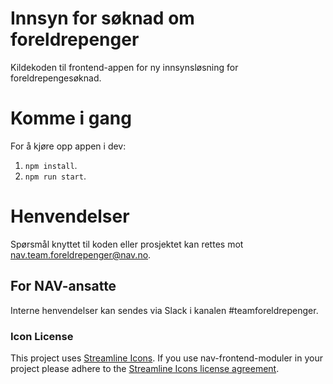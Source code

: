 # Innsyn for søknad om foreldrepenger

Kildekoden til frontend-appen for ny innsynsløsning for
foreldrepengesøknad.

# Komme i gang

For å kjøre opp appen i dev:

1.  `npm install`.
2.  `npm run start`.

# Henvendelser

Spørsmål knyttet til koden eller prosjektet kan rettes mot nav.team.foreldrepenger@nav.no.

## For NAV-ansatte

Interne henvendelser kan sendes via Slack i kanalen #teamforeldrepenger.

### Icon License

This project uses [Streamline Icons](http://www.streamlineicons.com/). If you use nav-frontend-moduler in your project please adhere to the [Streamline Icons license agreement](http://www.streamlineicons.com/license.html).
